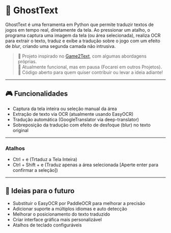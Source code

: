 # 👻 GhostText

GhostText é uma ferramenta em Python que permite traduzir textos de jogos em tempo real, diretamente da tela. Ao pressionar um atalho, o programa captura uma imagem da tela (ou área selecionada), realiza OCR para extrair o texto, traduz e exibe a tradução sobre o jogo com um efeito de *blur*, criando uma segunda camada não intrusiva.

> 🔸 Projeto inspirado no [Game2Text](https://github.com/mathewthe2/Game2Text), com algumas abordagens próprias.  
> 🔸 Atualmente funcional, mas em pausa (Focarei em outros Projetos).  
> 🔸 Código aberto para quem quiser contribuir ou levar a ideia adiante!

---

## 🎮 Funcionalidades

- Captura da tela inteira ou seleção manual da área
- Extração de texto via OCR (atualmente usando EasyOCR)
- Tradução automática (GoogleTranslator via deep-translator)
- Sobreposição da tradução com efeito de desfoque (blur) no texto original

---

### Atalhos
- Ctrl + e (Trtaduz a Tela Inteira)
- Ctrl + Shift + e (Traduz apenas a área selecionada [Aperte enter para confirmar a seleção])

---

## 🧠 Ideias para o futuro

- Substituir o EasyOCR por PaddleOCR para melhorar a precisão
- Adicionar suporte a múltiplos idiomas e auto detecção
- Melhorar o posicionamento do texto traduzido
- Criar interface gráfica mais personalizável
- Atalhos de teclado configuráveis
